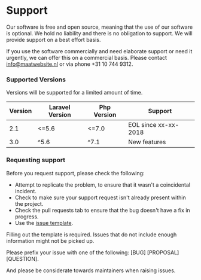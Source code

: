 # Support

Our software is free and open source, meaning that the use of our software is optional. We hold no liability and there is no obligation to support. We will provide support on a best effort basis. 

If you use the software commercially and need elaborate support or need it urgently, we can offer this on a commercial basis. Please contact <info@maatwebsite.nl> or via phone +31 10 744 9312. 

### Supported Versions
Versions will be supported for a limited amount of time.

| Version | Laravel Version | Php Version | Support |
|---- |----|----|----|
| 2.1 | <=5.6 | <=7.0 | EOL since xx-xx-2018 |
| 3.0 | ^5.6 |  ^7.1 | New features |

### Requesting support
Before you request support, please check the following:
* Attempt to replicate the problem, to ensure that it wasn't a coincidental incident.
* Check to make sure your support request isn't already present within the project.
* Check the pull requests tab to ensure that the bug doesn't have a fix in progress.
* Use the [issue template](https://github.com/Maatwebsite/Laravel-Excel/blob/3.0/.github/ISSUE_TEMPLATE.md).

Filling out the template is required. Issues that do not include enough information might not  be picked up.

Please prefix your issue with one of the following: [BUG] [PROPOSAL] [QUESTION].

And please be considerate towards maintainers when raising issues.
